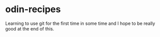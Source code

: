 # odin-recipes
Learning to use git for the first time in some time and I hope to be really good at the end of this.